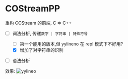 # COStreamPP
重构 COStream 的前端, C => C++

- [ ] 词法分析, 传递`数字 | 字符串 | 特殊符号`
    - [ ]  第一个能用的版本,但 yylineno 在 repl 模式下不好用?
    - [x]  增加了对字符串的识别
- [ ] 语法分析


效果:
![yylineo](https://i.loli.net/2018/11/26/5bfbb91e77b70.png)
